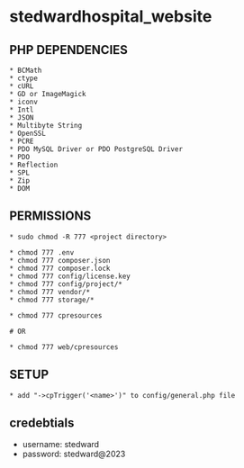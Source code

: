 # stedwardhospital_website

## PHP DEPENDENCIES
    * BCMath
    * ctype
    * cURL
    * GD or ImageMagick
    * iconv
    * Intl
    * JSON
    * Multibyte String
    * OpenSSL
    * PCRE
    * PDO MySQL Driver or PDO PostgreSQL Driver
    * PDO
    * Reflection
    * SPL
    * Zip
    * DOM

## PERMISSIONS
    * sudo chmod -R 777 <project directory>

    * chmod 777 .env
    * chmod 777 composer.json
    * chmod 777 composer.lock
    * chmod 777 config/license.key
    * chmod 777 config/project/*
    * chmod 777 vendor/*
    * chmod 777 storage/*

    * chmod 777 cpresources

    # OR

    * chmod 777 web/cpresources

## SETUP
    * add "->cpTrigger('<name>')" to config/general.php file

## credebtials
* username: stedward
* password: stedward@2023
